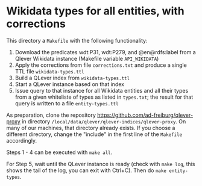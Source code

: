 # Wikidata types for all entities, with corrections

This directory a `Makefile` with the following functionality:

1. Download the predicates wdt:P31, wdt:P279, and @en@rdfs:label from a Qlever
   Wikidata instance (Makefile variable `API_WIKIDATA`)
2. Apply the corrections from file `corrections.txt` and produce a single TTL
   file `wikidata-types.ttl`
3. Build a QLever index from `wikidata-types.ttl`
4. Start a QLever instance based on that index
5. Issue query to that instance for all Wikidata entities and all their types
   from a given whiteliste of types as listed in `types.txt`; the result for
   that query is written to a file `entity-types.ttl`

As preparation, clone the repository https://github.com/ad-freiburg/qlever-proxy
in directory `/local/data/qlever/qlever-indices/qlever-proxy`. On many of our
machines, that directory already exists. If you choose a different directory,
change the "include" in the first line of the `Makefile` accordingly.

Steps 1 - 4 can be executed with `make all`.

For Step 5, wait until the QLever instance is ready (check with `make log`, this
shows the tail of the log, you can exit with Ctrl+C). Then do `make entity-types`.

